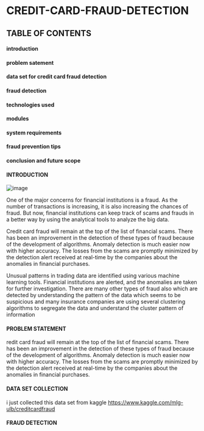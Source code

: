 # CREDIT-CARD-FRAUD-DETECTION
## TABLE OF CONTENTS
#### introduction 
#### problem satement
#### data set for credit card fraud detection
#### fraud detection
#### technologies used
#### modules
#### system requirements
#### fraud prevention tips
#### conclusion and future scope

 #### INTRODUCTION
 ![image](https://user-images.githubusercontent.com/81427273/114673037-69d64b80-9d23-11eb-9e60-d8abf236261c.png)

 One of the major concerns for financial institutions is a fraud. As the number of transactions is increasing, it is also increasing the chances of fraud. But now, financial institutions can keep track of scams and frauds in a better way by using the analytical tools to analyze the big data.

Credit card fraud will remain at the top of the list of financial scams. There has been an improvement in the detection of these types of fraud because of the development of algorithms. Anomaly detection is much easier now with higher accuracy. The losses from the scams are promptly minimized by the detection alert received at real-time by the companies about the anomalies in financial purchases.

Unusual patterns in trading data are identified using various machine learning tools. Financial institutions are alerted, and the anomalies are taken for further investigation. There are many other types of fraud also which are detected by understanding the pattern of the data which seems to be suspicious and many insurance companies are using several clustering algorithms to segregate the data and understand the cluster pattern of information

#### PROBLEM STATEMENT
 redit card fraud will remain at the top of the list of financial scams. There has been an improvement in the detection of these types of fraud because of the development of algorithms. Anomaly detection is much easier now with higher accuracy. The losses from the scams are promptly minimized by the detection alert received at real-time by the companies about the anomalies in financial purchases.
 ####   DATA SET COLLECTION 
 i just collected this data set from kaggle
 https://www.kaggle.com/mlg-ulb/creditcardfraud
 
 #### FRAUD DETECTION
